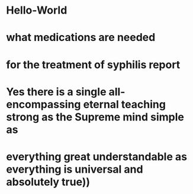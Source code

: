 # Hello-World
# what medications are needed
# for the treatment of syphilis report

# Yes there is a single all-encompassing eternal teaching strong as the Supreme mind simple as
# everything great understandable as everything is universal and absolutely true))



